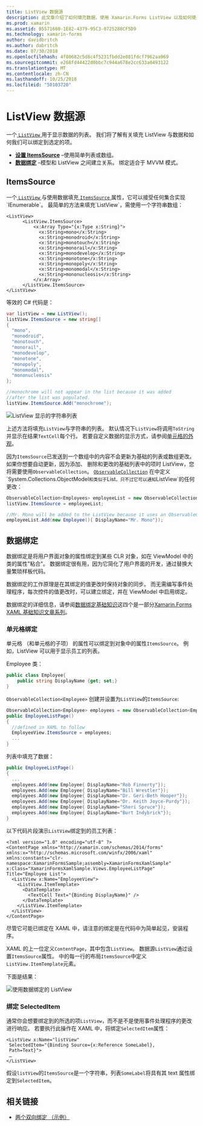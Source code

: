 ```yaml
---
title: ListView 数据源
description: 此文章介绍了如何填充数据，使用 Xamarin.Forms ListView 以及如何使用 ListView 的数据绑定。
ms.prod: xamarin
ms.assetid: B5571660-1E82-4379-95C3-0725288CF5D9
ms.technology: xamarin-forms
author: davidbritch
ms.author: dabritch
ms.date: 07/30/2018
ms.openlocfilehash: 4f80682c5d8c4f5231fbdd2e081fdcf7962aa969
ms.sourcegitcommit: e268fd44422d0bbc7c944a678e2cc633a0493122
ms.translationtype: MT
ms.contentlocale: zh-CN
ms.lasthandoff: 10/25/2018
ms.locfileid: "50103720"
---
```

# <a name="listview-data-sources"></a>ListView 数据源

一个[ `ListView` ](xref:Xamarin.Forms.ListView)用于显示数据的列表。 我们将了解有关填充 ListView 与数据和如何我们可以绑定到选定的项。

- **[设置 ItemsSource](#ItemsSource)**  &ndash;使用简单列表或数组。
- **[数据绑定](#Data_Binding)** &ndash;模型和 ListView 之间建立关系。 绑定适合于 MVVM 模式。

## <a name="itemssource"></a>ItemsSource

一个[ `ListView` ](xref:Xamarin.Forms.ListView)与使用数据填充[ `ItemsSource` ](xref:Xamarin.Forms.ItemsView`1.ItemsSource)属性，它可以接受任何集合实现`IEnumerable`。 最简单的方法来填充`ListView`，需使用一个字符串数组：

```xaml
<ListView>
      <ListView.ItemsSource>
          <x:Array Type="{x:Type x:String}">
            <x:String>mono</x:String>
            <x:String>monodroid</x:String>
            <x:String>monotouch</x:String>
            <x:String>monorail</x:String>
            <x:String>monodevelop</x:String>
            <x:String>monotone</x:String>
            <x:String>monopoly</x:String>
            <x:String>monomodal</x:String>
            <x:String>mononucleosis</x:String>
          </x:Array>
      </ListView.ItemsSource>
</ListView>
```

等效的 C# 代码是：

```csharp
var listView = new ListView();
listView.ItemsSource = new string[]
{
  "mono",
  "monodroid",
  "monotouch",
  "monorail",
  "monodevelop",
  "monotone",
  "monopoly",
  "monomodal",
  "mononucleosis"
};

//monochrome will not appear in the list because it was added
//after the list was populated.
listView.ItemsSource.Add("monochrome");
```

![](data-and-databinding-images/itemssource-simple.png "ListView 显示的字符串列表")

上述方法将填充`ListView`与字符串的列表。 默认情况下`ListView`将调用`ToString`并显示在结果`TextCell`每个行。 若要自定义数据的显示方式，请参阅[单元格的外观](~/xamarin-forms/user-interface/listview/customizing-cell-appearance.md)。

因为`ItemsSource`已发送到一个数组中的内容不会更新为基础的列表或数组更改。 如果你想要自动更新，因为添加、 删除和更改的基础列表中的项时 ListView，您将需要使用`ObservableCollection`。 [`ObservableCollection`](xref:System.Collections.ObjectModel.ObservableCollection`1) 在中定义`System.Collections.ObjectModel`和类似于`List`，只不过它可以通知`ListView`的任何更改：

```csharp
ObservableCollection<Employees> employeeList = new ObservableCollection<Employess>();
listView.ItemsSource = employeeList;

//Mr. Mono will be added to the ListView because it uses an ObservableCollection
employeeList.Add(new Employee(){ DisplayName="Mr. Mono"});
```

<a name="Data_Binding" />

## <a name="data-binding"></a>数据绑定
数据绑定是将用户界面对象的属性绑定到某些 CLR 对象，如在 ViewModel 中的类的属性"粘合"。 数据绑定很有用，因为它简化了用户界面的开发，通过替换大量繁琐样板代码。

数据绑定的工作原理是在其绑定的值更改时保持对象的同步。 而无需编写事件处理程序，每次控件的值更改时，可以建立绑定，并在 ViewModel 中启用绑定。

数据绑定的详细信息，请参阅[数据绑定基础知识](~/xamarin-forms/xaml/xaml-basics/data-binding-basics.md)这四个是一部分[Xamarin.Forms XAML 基础知识文章系列](~/xamarin-forms/xaml/xaml-basics/index.md)。

### <a name="binding-cells"></a>单元格绑定
单元格 （和单元格的子项） 的属性可以绑定到对象中的属性`ItemsSource`。 例如，ListView 可以用于显示员工的列表。

Employee 类：

```csharp
public class Employee{
    public string DisplayName {get; set;}
}
```

`ObservableCollection<Employee>` 创建并设置为`ListView`的`ItemsSource`:

```csharp
ObservableCollection<Employee> employees = new ObservableCollection<Employee>();
public EmployeeListPage()
{
  //defined in XAML to follow
  EmployeeView.ItemsSource = employees;
  ...
}
```

列表中填充了数据：

```csharp
public EmployeeListPage()
{
  ...
  employees.Add(new Employee{ DisplayName="Rob Finnerty"});
  employees.Add(new Employee{ DisplayName="Bill Wrestler"});
  employees.Add(new Employee{ DisplayName="Dr. Geri-Beth Hooper"});
  employees.Add(new Employee{ DisplayName="Dr. Keith Joyce-Purdy"});
  employees.Add(new Employee{ DisplayName="Sheri Spruce"});
  employees.Add(new Employee{ DisplayName="Burt Indybrick"});
}
```

以下代码片段演示`ListView`绑定到的员工列表：

```xaml
<?xml version="1.0" encoding="utf-8" ?>
<ContentPage xmlns="http://xamarin.com/schemas/2014/forms"
xmlns:x="http://schemas.microsoft.com/winfx/2006/xaml"
xmlns:constants="clr-namespace:XamarinFormsSample;assembly=XamarinFormsXamlSample"
x:Class="XamarinFormsXamlSample.Views.EmployeeListPage"
Title="Employee List">
  <ListView x:Name="EmployeeView">
    <ListView.ItemTemplate>
      <DataTemplate>
        <TextCell Text="{Binding DisplayName}" />
      </DataTemplate>
    </ListView.ItemTemplate>
  </ListView>
</ContentPage>
```

尽管它可能已绑定在 XAML 中，请注意的绑定是在代码中为简单起见，安装程序。

XAML 的上一位定义`ContentPage`，其中包含`ListView`。 数据源`ListView`通过设置`ItemsSource`属性。 中的每一行的布局`ItemsSource`中定义`ListView.ItemTemplate`元素。

下面是结果：

![](data-and-databinding-images/bound-data.png "使用数据绑定的 ListView")

### <a name="binding-selecteditem"></a>绑定 SelectedItem

通常你会想要绑定到的所选的项`ListView`，而不是不是使用事件处理程序的更改进行响应。 若要执行此操作在 XAML 中，将绑定`SelectedItem`属性：

```xaml
<ListView x:Name="listView"
 SelectedItem="{Binding Source={x:Reference SomeLabel},
 Path=Text}">
 …
</ListView>
```

假设`listView`的`ItemsSource`是一个字符串，列表`SomeLabel`将具有其 text 属性绑定到`SelectedItem`。

## <a name="related-links"></a>相关链接

- [两个双向绑定 （示例）](https://developer.xamarin.com/samples/xamarin-forms/UserInterface/ListView/SwitchEntryTwoBinding)
